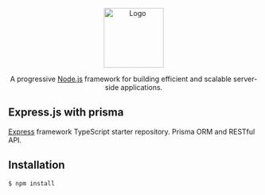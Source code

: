 <p align="center">
  <a href="https://kaungkhantzaw.vercel.app/" target="blank">
  <img src="https://kaungkhantzawdev.vercel.app/_next/static/media/logo.c12b3361.svg" width="120" alt="Logo" />
  </a>
</p>


  <p align="center">
    A progressive <a href="http://nodejs.org" target="_blank">Node.js</a> framework for building efficient and scalable server-side applications.
  </p>


## Express.js with prisma

[Express](https://github.com/expressjs/express) framework TypeScript starter repository. Prisma ORM and RESTful API.

## Installation

```bash
$ npm install
```